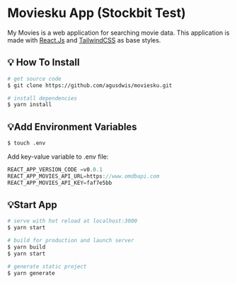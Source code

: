 # Moviesku App (Stockbit Test)
My Movies is a web application for searching movie data. This application is made with [React.Js](https://reactjs.org/) and [TailwindCSS](https://tailwindcss.com/) as base styles.


## :bulb: How To Install

```bash
# get source code
$ git clone https://github.com/agusdwis/moviesku.git

# install dependencies
$ yarn install
```

## :bulb:Add Environment Variables
```bash
$ touch .env
```
Add key-value variable to .env file:
```javascript
REACT_APP_VERSION_CODE =v0.0.1
REACT_APP_MOVIES_API_URL=https://www.omdbapi.com
REACT_APP_MOVIES_API_KEY=faf7e5bb
```

## :bulb:Start App
```bash
# serve with hot reload at localhost:3000
$ yarn start

# build for production and launch server
$ yarn build
$ yarn start

# generate static project
$ yarn generate
```
